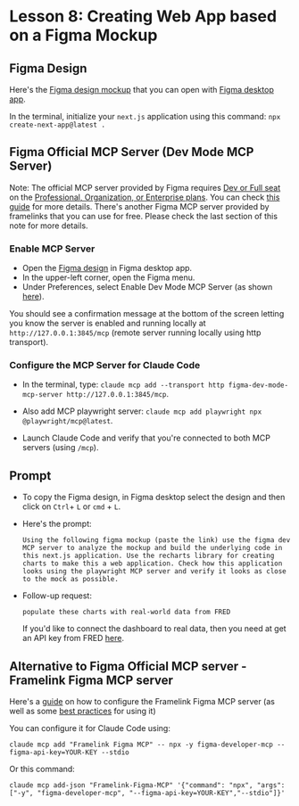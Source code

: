 # Lesson 8: Creating Web App based on a Figma Mockup

## Figma Design

Here's the [Figma design mockup](https://github.com/https-deeplearning-ai/sc-claude-code-files/blob/main/additional_files/key-indicators.fig) that you can open with [Figma desktop app](https://www.figma.com/downloads/). 

In the terminal, initialize your `next.js` application using this command:
`npx create-next-app@latest .`

## Figma Official MCP Server (Dev Mode MCP Server)

Note: The official MCP server provided by Figma requires [Dev or Full seat](https://help.figma.com/hc/en-us/articles/27468498501527-Updates-to-Figma-s-pricing-seats-and-billing-experience#h_01JCPBM8X2MBEXTABDM92HWZG4) on the [Professional, Organization, or Enterprise plans](https://help.figma.com/hc/en-us/articles/360040328273-Figma-plans-and-features). You can check [this guide](https://help.figma.com/hc/en-us/articles/32132100833559-Guide-to-the-Dev-Mode-MCP-Server) for more details. There's another Figma MCP server provided by framelinks that you can use for free. Please check the last section of this note for more details. 

### Enable MCP Server

- Open the [Figma design](https://github.com/https-deeplearning-ai/sc-claude-code-files/blob/main/additional_files/key-indicators.fig) in Figma desktop app. 
- In the upper-left corner, open the Figma menu.
- Under Preferences, select Enable Dev Mode MCP Server (as shown [here](https://help.figma.com/hc/article_attachments/33880427925271)).
 
You should see a confirmation message at the bottom of the screen letting you know the server is enabled and running locally at `http://127.0.0.1:3845/mcp` (remote server running locally using http transport). 

### Configure the MCP Server for Claude Code

- In the terminal, type: `claude mcp add --transport http figma-dev-mode-mcp-server http://127.0.0.1:3845/mcp`.

- Also add MCP playwright server: `claude mcp add playwright npx @playwright/mcp@latest`.

- Launch Claude Code and verify that you're connected to both MCP servers (using `/mcp`).


## Prompt 

- To copy the Figma design, in Figma desktop select the design and then click on `Ctrl`+ `L` or `cmd` + `L`.

- Here's the prompt:

  ```
  Using the following figma mockup (paste the link) use the figma dev MCP server to analyze the mockup and build the underlying code in this next.js application. Use the recharts library for creating charts to make this a web application. Check how this application looks using the playwright MCP server and verify it looks as close to the mock as possible.
  ```   

- Follow-up request:

  ``` 
  populate these charts with real-world data from FRED
  ```

  If you'd like to connect the dashboard to real data, then you need at get an API key from FRED [here](https://fred.stlouisfed.org/docs/api/api_key.html).



## Alternative to Figma Official MCP server - Framelink Figma MCP server 

Here's a [guide](https://www.framelink.ai/docs/quickstart?utm_source=github&utm_medium=referral&utm_campaign=readme) on how to configure the Framelink Figma MCP server (as well as some [best practices](https://www.framelink.ai/docs/best-practices) for using it)

You can configure it for Claude Code using: 

`claude mcp add "Framelink Figma MCP" -- npx -y figma-developer-mcp --figma-api-key=YOUR-KEY --stdio`

Or this command:

`claude mcp add-json "Framelink-Figma-MCP" '{"command": "npx", "args": ["-y", "figma-developer-mcp", "--figma-api-key=YOUR-KEY","--stdio"]}'`
